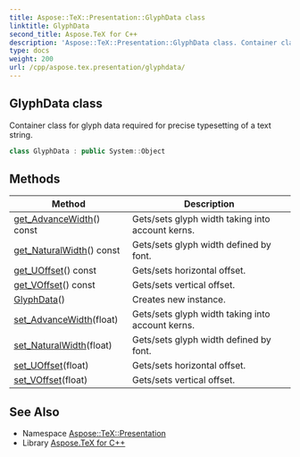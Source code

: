 ```yaml
---
title: Aspose::TeX::Presentation::GlyphData class
linktitle: GlyphData
second_title: Aspose.TeX for C++
description: 'Aspose::TeX::Presentation::GlyphData class. Container class for glyph data required for precise typesetting of a text string in C++.'
type: docs
weight: 200
url: /cpp/aspose.tex.presentation/glyphdata/
---
```

## GlyphData class


Container class for glyph data required for precise typesetting of a text string.

```cpp
class GlyphData : public System::Object
```

## Methods

| Method | Description |
| --- | --- |
| [get_AdvanceWidth](./get_advancewidth/)() const | Gets/sets glyph width taking into account kerns. |
| [get_NaturalWidth](./get_naturalwidth/)() const | Gets/sets glyph width defined by font. |
| [get_UOffset](./get_uoffset/)() const | Gets/sets horizontal offset. |
| [get_VOffset](./get_voffset/)() const | Gets/sets vertical offset. |
| [GlyphData](./glyphdata/)() | Creates new instance. |
| [set_AdvanceWidth](./set_advancewidth/)(float) | Gets/sets glyph width taking into account kerns. |
| [set_NaturalWidth](./set_naturalwidth/)(float) | Gets/sets glyph width defined by font. |
| [set_UOffset](./set_uoffset/)(float) | Gets/sets horizontal offset. |
| [set_VOffset](./set_voffset/)(float) | Gets/sets vertical offset. |
## See Also

* Namespace [Aspose::TeX::Presentation](../)
* Library [Aspose.TeX for C++](../../)
